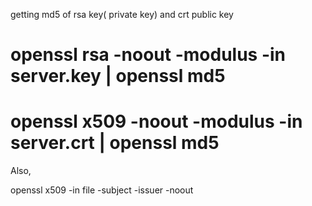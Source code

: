 getting md5 of rsa key( private key) and crt public key 
# openssl rsa -noout -modulus -in server.key | openssl md5
# openssl x509 -noout -modulus -in server.crt | openssl md5


Also, 

openssl x509 -in file -subject -issuer -noout
